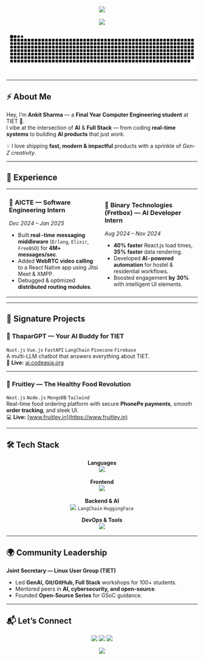 <!-- HEADER -->
<div align="center">
  <img src="https://capsule-render.vercel.app/api?type=waving&height=250&text=Ankit%20Sharma&fontAlign=50&fontAlignY=40&color=0:ff7eb3,100:00c6ff&fontSize=80&desc=Final%20Year%20CSE%20%7C%20AI%20Developer%20%7C%20Full%20Stack%20Engineer&descAlign=50&descAlignY=65&descSize=22&animation=fadeIn" />
</div>

<!-- DYNAMIC SUBTITLE -->
<p align="center">
  <img src="https://readme-typing-svg.herokuapp.com?font=Fira+Code&weight=600&size=22&duration=3000&pause=1000&color=00c6ff&center=true&vCenter=true&width=750&lines=Crafting+Next-Gen+AI+Products;Building+Scalable+Full+Stack+Apps;Turning+Ideas+Into+Impact" />
</p>

<!-- SNAKE CONTRIBUTION GRAPH -->
<div align="center">
  <picture>
    <source media="(prefers-color-scheme: dark)" srcset="https://raw.githubusercontent.com/platane/snk/output/github-contribution-grid-snake-dark.svg">
    <source media="(prefers-color-scheme: light)" srcset="https://raw.githubusercontent.com/platane/snk/output/github-contribution-grid-snake.svg">
    <img alt="GitHub Contribution Snake" src="https://raw.githubusercontent.com/platane/snk/output/github-contribution-grid-snake.svg">
  </picture>
</div>

---

## ⚡ About Me
Hey, I’m **Ankit Sharma** — a **Final Year Computer Engineering student** at TIET 🚀.  
I vibe at the intersection of **AI** & **Full Stack** — from coding **real-time systems** to building **AI products** that just *work*.  

💡 I love shipping **fast, modern & impactful** products with a sprinkle of *Gen-Z creativity*.  

---

## 💼 Experience

<table>
<tr>
<td width="50%">

### 🚀 AICTE — Software Engineering Intern  
*Dec 2024 – Jan 2025*  
- Built **real-time messaging middleware** (`Erlang`, `Elixir`, `FreeBSD`) for **4M+ messages/sec**.  
- Added **WebRTC video calling** to a React Native app using Jitsi Meet & XMPP.  
- Debugged & optimized **distributed routing modules**.  

</td>
<td width="50%">

### 🤖 Binary Technologies (Fretbox) — AI Developer Intern  
*Aug 2024 – Nov 2024*  
- **40% faster** React.js load times, **35% faster** data rendering.  
- Developed **AI-powered automation** for hostel & residential workflows.  
- Boosted engagement **by 30%** with intelligent UI elements.  

</td>
</tr>
</table>

---

## 🚀 Signature Projects

### 🩵 **ThaparGPT** — Your AI Buddy for TIET  
`Nuxt.js` `Vue.js` `FastAPI` `LangChain` `Pinecone` `Firebase`  
A multi-LLM chatbot that answers everything about TIET.  
🔗 **Live:** [ai.codeasia.org](https://ai.codeasia.org)  

---

### 🥗 **Fruitley** — The Healthy Food Revolution  
`Next.js` `Node.js` `MongoDB` `Tailwind`  
Real-time food ordering platform with secure **PhonePe payments**, smooth **order tracking**, and sleek UI.  
💻 **Live:** [www.fruitley.in](https://www.fruitley.in)  

---

## 🛠 Tech Stack

<div align="center">
  
**Languages**  
<img src="https://skillicons.dev/icons?i=python,cpp,js,go&theme=dark" /><br>

**Frontend**  
<img src="https://skillicons.dev/icons?i=react,vue,nextjs,nuxtjs,tailwind,threejs,gsap&theme=dark" /><br>

**Backend & AI**  
<img src="https://skillicons.dev/icons?i=nodejs,express,django,tensorflow,pytorch&theme=dark" /> <code>LangChain</code> <code>HuggingFace</code><br>

**DevOps & Tools**  
<img src="https://skillicons.dev/icons?i=docker,aws,git,postgresql,mongodb,mysql,firebase&theme=dark" />
</div>

---

## 🌍 Community Leadership
**Joint Secretary — Linux User Group (TIET)**  
- Led **GenAI, Git/GitHub, Full Stack** workshops for 100+ students.  
- Mentored peers in **AI, cybersecurity, and open-source**.  
- Founded **Open-Source Series** for GSoC guidance.  

---

## 📬 Let’s Connect
<p align="center">
  <a href="https://linkedin.com/in/0504ankitsharma"><img src="https://img.shields.io/badge/LinkedIn-00c6ff?style=for-the-badge&logo=linkedin&logoColor=white"></a>
  <a href="mailto:0504ankitsharma@gmail.com"><img src="https://img.shields.io/badge/Email-00c6ff?style=for-the-badge&logo=gmail&logoColor=white"></a>
  <a href="https://github.com/0504ankitsharma"><img src="https://img.shields.io/badge/GitHub-00c6ff?style=for-the-badge&logo=github&logoColor=white"></a>
</p>

<!-- FOOTER -->
<div align="center">
  <img src="https://capsule-render.vercel.app/api?type=waving&height=100&color=0:ff7eb3,100:00c6ff&section=footer" />
</div>
